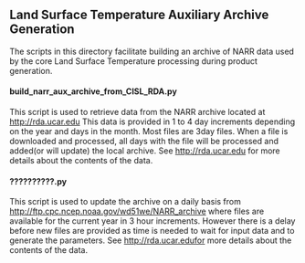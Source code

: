 ## Land Surface Temperature Auxiliary Archive Generation

The scripts in this directory facilitate building an archive of NARR data used by the core Land Surface Temperature processing during product generation.

#### build_narr_aux_archive_from_CISL_RDA.py

This script is used to retrieve data from the NARR archive located at http://rda.ucar.edu   This data is provided in 1 to 4 day increments depending on the year and days in the month.  Most files are 3day files.  When a file is downloaded and processed, all days with the file will be processed and added(or will update) the local archive.  See http://rda.ucar.edu for more details about the contents of the data.

#### ??????????.py

This script is used to update the archive on a daily basis from http://ftp.cpc.ncep.noaa.gov/wd51we/NARR_archive where files are available for the current year in 3 hour increments.  However there is a delay before new files are provided as time is needed to wait for input data and to generate the parameters.  See http://rda.ucar.edufor more details about the contents of the data.
